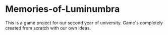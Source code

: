 # Memories-of-Luminumbra
This is a game project for our second year of university. Game's completely created from scratch with our own ideas.
